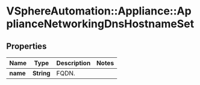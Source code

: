 # VSphereAutomation::Appliance::ApplianceNetworkingDnsHostnameSet

## Properties
Name | Type | Description | Notes
------------ | ------------- | ------------- | -------------
**name** | **String** | FQDN. | 



